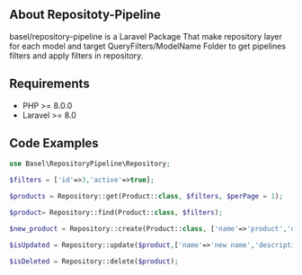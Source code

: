 ## About Repositoty-Pipeline

basel/repository-pipeline is a Laravel Package That make repository layer for each model and target QueryFilters/ModelName Folder to get pipelines filters and apply filters in repository.

## Requirements

- PHP >= 8.0.0
- Laravel >= 8.0

## Code Examples

```php
use Basel\RepositoryPipeline\Repository;

$filters = ['id'=>3,'active'=>true];

$products = Repository::get(Product::class, $filters, $perPage = 1);

$product= Repository::find(Product::class, $filters);

$new_product = Repository::create(Product::class, ['name'=>'product','description'=>'description']);

$isUpdated = Repository::update($product,['name'=>'new name','description'=>'new description']);

$isDeleted = Repository::delete($product);
```